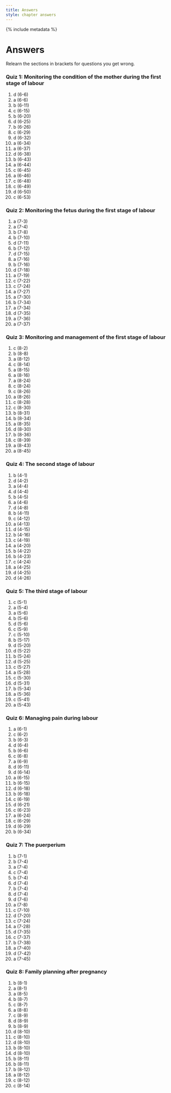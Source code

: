 ```yaml
---
title: Answers
style: chapter answers
---
```


{% include metadata %}

# Answers

Relearn the sections in brackets for questions you get wrong.

### Quiz 1: Monitoring the condition of the mother during the first stage of labour

1.  d (6-6)
2.  a (6-6)
3.  b (6-11)
4.  c (6-15)
5.  b (6-20)
6.  d (6-25)
7.  b (6-26)
8.  c (6-29)
9.  d (6-32)
10. a (6-34)
11. a (6-37)
12. d (6-38)
13. b (6-43)
14. a (6-44)
15. c (6-45)
16. a (6-46)
17. c (6-48)
18. c (6-49)
19. d (6-50)
20. c (6-53)

### Quiz 2: Monitoring the fetus during the first stage of labour

1.  a (7-3)
2.  a (7-4)
3.  b (7-8)
4.  b (7-10)
5.  d (7-11)
6.  b (7-12)
7.  d (7-15)
8.  a (7-16)
9.  b (7-16)
10. d (7-18)
11. a (7-19)
12. c (7-22)
13. c (7-24)
14. a (7-27)
15. a (7-30)
16. b (7-34)
17. a (7-34)
18. d (7-35)
19. a (7-36)
20. a (7-37)

### Quiz 3: Monitoring and management of the first stage of labour

1.  c (8-2)
2.  b (8-8)
3.  a (8-12)
4.  c (8-14)
5.  a (8-15)
6.  a (8-16)
7.  a (8-24)
8.  c (8-24)
9.  c (8-26)
10. a (8-26)
11. c (8-28)
12. c (8-30)
13. b (8-31)
14. b (8-34)
15. a (8-35)
16. d (8-30)
17. b (8-36)
18. c (8-39)
19. a (8-43)
20. a (8-45)

### Quiz 4: The second stage of labour

1.	b (4-1)
2.	d (4-2)
3.	a (4-4)
4.	d (4-4)
5.	b (4-5)
6.	a (4-6)
7.	d (4-8)
8.	b (4-11)
9.	c (4-12)
10.	a (4-13)
11.	d (4-15)
12.	b (4-16)
13.	c (4-19)
14.	a (4-20)
15.	b (4-22)
16.	b (4-23)
17.	c (4-24)
18.	a (4-25)
19.	d (4-25)
20.	d (4-26)

### Quiz 5: The third stage of labour

1.	c (5-1)
2.	a (5-4)
3.	a (5-6)
4.	b (5-6)
5.	d (5-6)
6.	c (5-9)
7.	c (5-10)
8.	b (5-17)
9.	d (5-20)
10.	d (5-22)
11.	b (5-24)
12.	d (5-25)
13.	c (5-27)
14.	a (5-28)
15.	c (5-30)
16.	d (5-31)
17.	b (5-34)
18.	a (5-36)
19.	c (5-41)
20.	a (5-43)

### Quiz 6: Managing pain during labour

1.  a (6-1)
2.  c (6-2)
3.  b (6-3)
4.  d (6-4)
5.  b (6-6)
6.  c (6-8)
7.  a (6-9)
8.  d (6-11)
9.  d (6-14)
10. a (6-15)
11. b (6-15)
12. d (6-18)
13. b (6-18)
14. c (6-19)
15. d (6-21)
16. c (6-23)
17. a (6-24)
18. c (6-29)
19. d (6-29)
20. b (6-34)

### Quiz 7: The puerperium

1.  b (7-1)
2.  b (7-4)
3.  a (7-4)
4.  c (7-4)
5.  b (7-4)
6.  d (7-4)
7.  b (7-4)
8.  d (7-4)
9.  d (7-6)
10. a (7-8)
11. c (7-10)
12. d (7-20)
13. c (7-24)
14. a (7-28)
15. d (7-35)
16. c (7-37)
17. b (7-38)
18. a (7-40)
19. d (7-42)
20. a (7-45)

### Quiz 8: Family planning after pregnancy

1.  b (8-1)
2.  a (8-1)
3.  a (8-5)
4.  b (8-7)
5.  c (8-7)
6.  a (8-8)
7.  c (8-9)
8.  d (8-9)
9.  b (8-9)
10. d (8-10)
11. c (8-10)
12. d (8-10)
13. b (8-10)
14. d (8-10)
15. b (8-11)
16. b (8-11)
17. b (8-12)
18. a (8-12)
19. c (8-12)
20. c (8-14)